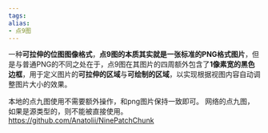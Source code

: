 ```yaml
---
tags: 
alias:
- 点9图
---
```


一种**可拉伸的位图图像格式**，**点9图的本质其实就是一张标准的PNG格式图片**，但是与普通PNG的不同之处在于，点9图在其图片的四周额外包含了**1像素宽的黑色边框**，用于定义图片的**可拉伸的区域**与**可绘制的区域**，以实现根据视图内容自动调整图片大小的效果。

本地的点九图使用不需要额外操作，和png图片保持一致即可。
网络的点九图，如果是源类型的，则不能被直接使用。
https://github.com/Anatolii/NinePatchChunk


